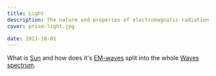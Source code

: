 ```yaml
---
title: Light
description: The nature and properies of electromagnatic radiation
cover: prism-light.jpg

date: 2021-10-01
---
```


What is [Sun](./sun/index.md) and how does it's [EM-waves](./em-waves/index.md) split into the whole [Waves spectrum](./spectrum/index.md).
